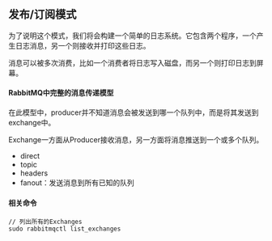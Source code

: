 ## 发布/订阅模式

为了说明这个模式，我们将会构建一个简单的日志系统。它包含两个程序，一个产生日志消息，另一个则接收并打印这些日志。

消息可以被多次消费，比如一个消费者将日志写入磁盘，而另一个则打印日志到屏幕。

#### RabbitMQ中完整的消息传递模型

在此模型中，producer并不知道消息会被发送到哪一个队列中，而是将其发送到exchange中。

Exchange一方面从Producer接收消息，另一方面将消息推送到一个或多个队列。

- direct
- topic
- headers
- fanout：发送消息到所有已知的队列


#### 相关命令

```
// 列出所有的Exchanges
sudo rabbitmqctl list_exchanges
```
